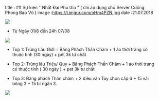 title : ## Sự kiện " Nhất Đại Phú Gia " ( chỉ áp dụng cho Server Cuồng Phong Bạo Vũ )
image :https://i.imgur.com/oHm4PZN.jpg
date  :21.07.2018
 
![](https://i.imgur.com/uRbQeHc.png)

- Từ Ngày 01/8 đến 24h 07/08

![](https://i.imgur.com/U0DEf1f.png)

- Top 1: Trùng Lâu Giới + Băng Phách Thần Châm + 1 áo thời trang có thuộc tính (30 ngày) + pét 3k tư chất

- Top 2: Trùng lâu Triệu/ Quy + Băng Phách Thần Châm + 1 áo thời trang có thuộc tính ( 30 ngày ) + pet 3k tư chất

- Top 3: Băng phách Thần châm + 2 điêu văn Tùy chọn cấp 6 + 15 vải bông 3 + 15 bí ngân 3.

![](https://i.imgur.com/K3R71k2.jpg)
